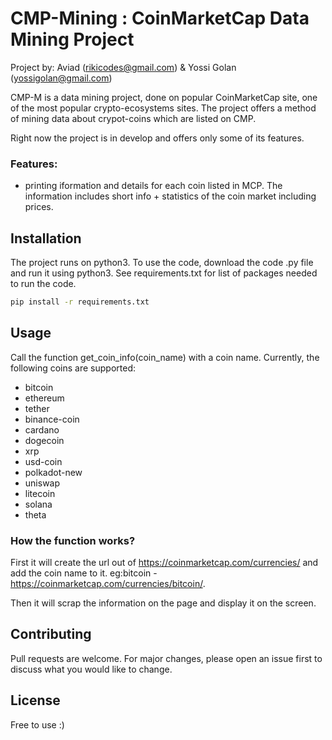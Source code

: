 # CMP-Mining : CoinMarketCap Data Mining Project
Project by: Aviad (rikicodes@gmail.com) & Yossi Golan (yossigolan@gmail.com)

CMP-M is a data mining project, done on popular CoinMarketCap site, one of the most popular crypto-ecosystems sites.
The project offers a method of mining data about crypot-coins which are listed on CMP.

Right now the project is in develop and offers only some of its features.

### Features:
- printing iformation and details for each coin listed in MCP. The information includes short info + statistics of the coin market including prices.

## Installation

The project runs on python3.
To use the code, download the code .py file and run it using python3.
See requirements.txt for list of packages needed to run the code.

```bash
pip install -r requirements.txt 
```

## Usage

Call the function get_coin_info(coin_name) with a coin name.
Currently, the following coins are supported:

- bitcoin
- ethereum
- tether
- binance-coin
- cardano
- dogecoin
- xrp
- usd-coin
- polkadot-new
- uniswap
- litecoin
- solana
- theta

### How the function works?

First it will create the url out of https://coinmarketcap.com/currencies/ and add the coin name to it. 
eg:bitcoin - https://coinmarketcap.com/currencies/bitcoin/.

Then it will scrap the information on the page and display it on the screen.


## Contributing
Pull requests are welcome. For major changes, please open an issue first to discuss what you would like to change.


## License
Free to use :)
